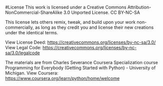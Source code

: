#License
This work is licensed under a Creative Commons Attribution-NonCommercial-ShareAlike 3.0 Unported License.
CC BY-NC-SA

This license lets others remix, tweak, and build upon your work non-commercially, as long as they credit you and license their new creations under the identical terms.

View License Deed: https://creativecommons.org/licenses/by-nc-sa/3.0/
View Legal Code: https://creativecommons.org/licenses/by-nc-sa/3.0/legalcode

The materials are from Charles Severance Coursera Specialization course Programming for Everybody (Getting Started with Python) - University of Michigan.  View Coursera: https://www.coursera.org/learn/python/home/welcome
